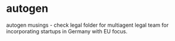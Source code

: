 # autogen

autogen musings - check legal folder for multiagent legal team for incorporating startups in Germany with EU focus.
